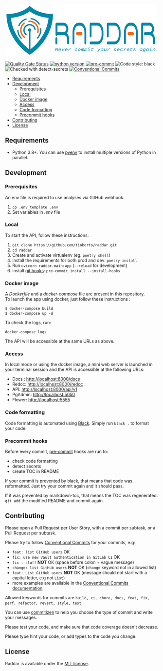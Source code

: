![Raddar](static/media/logo-500.png)

[![Quality Gate Status](https://sonarcloud.io/api/project_badges/measure?project=Tioborto_raddar&metric=alert_status)](https://sonarcloud.io/dashboard?id=Tioborto_raddar)
[![python version](https://img.shields.io/badge/python-3.8+-brightgreen?logo=python&logoColor=white)](https://github.com/pre-commit/pre-commit)
[![pre-commit](https://img.shields.io/badge/pre--commit-enabled-brightgreen?logo=pre-commit&logoColor=white)](https://github.com/pre-commit/pre-commit)
![Code style: black](https://img.shields.io/badge/code%20style-black-000000.svg)
![Checked with detect-secrets](https://img.shields.io/badge/detect--secrets-checked-lightgrey.svg)
[![Conventional Commits](https://img.shields.io/badge/Conventional%20Commits-1.0.0-yellow.svg)][conventional-commits]

<!-- toc -->

- [Requirements](#requirements)
- [Development](#development)
  * [Prerequisites](#prerequisites)
  * [Local](#local)
  * [Docker image](#docker-image)
  * [Access](#access)
  * [Code formatting](#code-formatting)
  * [Precommit hooks](#precommit-hooks)
- [Contributing](#contributing)
- [License](#license)

<!-- tocstop -->

## Requirements

- Python 3.8+. You can use [pyenv][pyenv-installation] to install multiple versions of Python in parallel.

## Development

### Prerequisites

An env file is required to use analyses via GitHub webhook.

1. `cp .env_template .env`
2. Set variables in *.env* file  

### Local

To start the API, follow these instructions:

  1. `git clone https://github.com/tioborto/raddar.git`
  2. `cd raddar`
  3. Create and activate virtualenv (eg. `poetry shell`)
  4. Install the requirements for both prod and dev: `poetry install`
  5. Run `uvicorn raddar.main:app` (`--reload` for development)
  6. Install [git hooks][pre-commit]: `pre-commit install --install-hooks`

### Docker image

A *Dockerfile* and a *docker-compose* file are present in this repository.  
To launch the app using docker, just follow these instructions :  

```
$ docker-compose build
$ docker-compose up -d
```

To check the logs, run:
```
docker-compose logs
```

The API will be accessible at the same URLs as above.

### Access

In local mode or using the docker image, a mini web server is launched in your terminal session and the API is accessible at the following URLs:

- Docs : <http://localhost:8000/docs>
- Redoc: <http://localhost:8000/redoc>
- API: <http://localhost:8000/api/v1>
- PgAdmin: <http://localhost:5050>
- Flower: <http://localhost:5555>

### Code formatting

Code formatting is automated using [Black][black]. Simply run `black .` to format your code.

### Precommit hooks

Before every commit, [pre-commit][pre-commit] hooks are run to:

- check code formatting
- detect secrets
- create TOC in README

If your commit is prevented by black, that means that code was reformatted. Just try your commit again and it should pass.

If it was prevented by markdown-toc, that means the TOC was regenerated. `git add` the modified README and commit again.

## Contributing

Please open a Pull Request per User Story, with a commit per subtask, or a Pull Request per subtask.

Please try to follow [Conventional Commits][conventional-commits] for your commits, e.g:

- `feat: list GitHub users` OK
- `fix: use new Vault authentication in GitLab CI` OK
- `fix : stuff` **NOT** OK (space before colon + vague message)
- `change: list GitHub users` **NOT** OK (`change` keyword not in allowed list)
- `feat: List GitHub users` **NOT** OK (message should not start with a capital letter, e.g not `List`)
- more examples are available in the [Conventional Commits documentation][conventional-commits]

Allowed keywords for commits are `build, ci, chore, docs, feat, fix, perf, refactor, revert, style, test`.

You can use [commitizen][commitizen] to help you choose the type of commit and write your messages.

Please test your code, and make sure that code coverage doesn't decrease.

Please type hint your code, or add types to the code you change.

## License

Raddar is available under the [MIT license](./LICENSE).

[black]: https://github.com/psf/black
[commitizen]: https://woile.github.io/commitizen/
[conventional-commits]: https://www.conventionalcommits.org/en/v1.0.0/#summary
[detect-secrets]: https://github.com/Yelp/detect-secrets
[fast-api]: https://fastapi.tiangolo.com/python-types/
[pre-commit]: https://pre-commit.com/
[pyenv-installation]: https://github.com/pyenv/pyenv#installation
